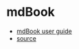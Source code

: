 # mdBook

* [mdBook user guide](https://rust-lang.github.io/mdBook/)
* [source](https://github.com/rust-lang/mdBook/)
